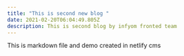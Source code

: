 ```yaml
---
title: "This is second new blog "
date: 2021-02-20T06:04:49.805Z
description: This is second blog by infyom fronted team
---
```

This is markdown file and demo created in netlify cms